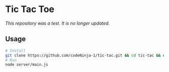 # Tic Tac Toe
*This repository was a test. It is no longer updated.*

## Usage

```sh
# Install
git clone https://github.com/codeNinja-1/tic-tac.git && cd tic-tac && npm i express && npm i socket.io
# Run
node server/main.js
```
